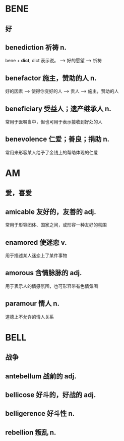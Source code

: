 # BENE
好
------
## benediction 祈祷 n.
bene + **dict**, dict 表示说。 --> 好的愿望 --> 祈祷

## benefactor 施主，赞助的人 n.
好的因素 --> 使得你变好的人 --> 贵人 --> 施主，赞助的人

## beneficiary 受益人；遗产继承人 n.
常用于医嘱当中，但也可用于表示接收到好处的人

## benevolence 仁爱；善良；捐助 n.
常用来形容某人给予了金钱上的帮助体现的仁爱

# AM
爱，喜爱
------
## amicable 友好的，友善的 adj. 
常用于形容团体、国家之间，或形容一种友好的氛围

## enamored 使迷恋 v. 
用于描述某人迷恋上了某件事物

## amorous  含情脉脉的 adj.
用于表示人的情感氛围，也可形容带有色情氛围

## paramour  情人 n.
道德上不允许的情人关系

# BELL
战争
----
## antebellum  战前的 adj.


## bellicose  好斗的，好战的 adj.

## belligerence  好斗性 n.

## rebellion  叛乱  n. 


